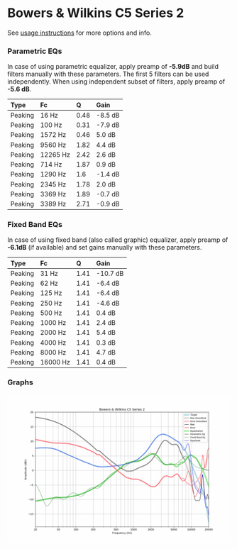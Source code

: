 # Bowers & Wilkins C5 Series 2
See [usage instructions](https://github.com/jaakkopasanen/AutoEq#usage) for more options and info.

### Parametric EQs
In case of using parametric equalizer, apply preamp of **-5.9dB** and build filters manually
with these parameters. The first 5 filters can be used independently.
When using independent subset of filters, apply preamp of **-5.6 dB**.

| Type    | Fc       |    Q | Gain    |
|:--------|:---------|:-----|:--------|
| Peaking | 16 Hz    | 0.48 | -8.5 dB |
| Peaking | 100 Hz   | 0.31 | -7.9 dB |
| Peaking | 1572 Hz  | 0.46 | 5.0 dB  |
| Peaking | 9560 Hz  | 1.82 | 4.4 dB  |
| Peaking | 12265 Hz | 2.42 | 2.6 dB  |
| Peaking | 714 Hz   | 1.87 | 0.9 dB  |
| Peaking | 1290 Hz  | 1.6  | -1.4 dB |
| Peaking | 2345 Hz  | 1.78 | 2.0 dB  |
| Peaking | 3369 Hz  | 1.89 | -0.7 dB |
| Peaking | 3389 Hz  | 2.71 | -0.9 dB |

### Fixed Band EQs
In case of using fixed band (also called graphic) equalizer, apply preamp of **-6.1dB**
(if available) and set gains manually with these parameters.

| Type    | Fc       |    Q | Gain     |
|:--------|:---------|:-----|:---------|
| Peaking | 31 Hz    | 1.41 | -10.7 dB |
| Peaking | 62 Hz    | 1.41 | -6.4 dB  |
| Peaking | 125 Hz   | 1.41 | -6.4 dB  |
| Peaking | 250 Hz   | 1.41 | -4.6 dB  |
| Peaking | 500 Hz   | 1.41 | 0.4 dB   |
| Peaking | 1000 Hz  | 1.41 | 2.4 dB   |
| Peaking | 2000 Hz  | 1.41 | 5.4 dB   |
| Peaking | 4000 Hz  | 1.41 | 0.3 dB   |
| Peaking | 8000 Hz  | 1.41 | 4.7 dB   |
| Peaking | 16000 Hz | 1.41 | 0.4 dB   |

### Graphs
![](./Bowers%20&%20Wilkins%20C5%20Series%202.png)
